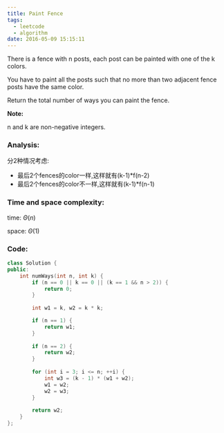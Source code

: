 ```yaml
---
title: Paint Fence
tags:
  - leetcode
  - algorithm
date: 2016-05-09 15:15:11
---
```

>
There is a fence with n posts, each post can be painted with one of the k colors.

You have to paint all the posts such that no more than two adjacent fence posts have the same color.

Return the total number of ways you can paint the fence.

**Note:**

n and k are non-negative integers.
>

### Analysis:
分2种情况考虑:
+ 最后2个fences的color一样,这样就有(k-1)*f(n-2)
+ 最后2个fences的color不一样,这样就有(k-1)*f(n-1)
### Time and space complexity:
time: $\Theta (n)$

space: $\Theta (1)$
### Code:
```cpp
class Solution {
public:
    int numWays(int n, int k) {
        if (n == 0 || k == 0 || (k == 1 && n > 2)) {
            return 0;
        }
        
        int w1 = k, w2 = k * k;

        if (n == 1) {
            return w1;
        }
        
        if (n == 2) {
            return w2;
        }
        
        for (int i = 3; i <= n; ++i) {
            int w3 = (k - 1) * (w1 + w2);
            w1 = w2;
            w2 = w3;
        }
        
        return w2;
    }
};
```
